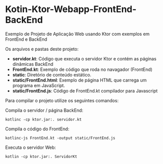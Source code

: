 # Kotin-Ktor-Webapp-FrontEnd-BackEnd
Exemplo de Projeto de Aplicação Web usando Ktor com exemplos em FrontEnd e BackEnd

Os arquivos e pastas deste projeto:

* __servidor.kt__: Código que executa o servidor Ktor e contém as páginas dinâmicas BackEnd
* __FrontEnd.kt__: Exemplo de código que roda no navagador (FrontEnd)
* __static__: Diretório de conteúdo estático.
* __static/FrontEnd.html__: Exemplo de página HTML que carrega um programa em JavaScript.
* __static/FrontEnd.js__: Código de FrontEnd.kt compilador para Javascript


Para compilar o projeto utilize os seguintes comandos:

Compila o servidor / página BackEnd:
```
kotlinc -cp ktor.jar:. servidor.kt
```

Compila o código do FrontEnd:
```
kotlinc-js FrontEnd.kt -output static/FrontEnd.js
```

Executa o servidor Web:
```
kotlin -cp ktor.jar:. ServidorKt
```
